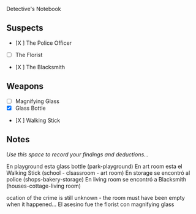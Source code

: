  Detective's Notebook

## Suspects
- [X ] The Police Officer
- [ ] The Florist
- [X ] The Blacksmith

## Weapons
- [ ] Magnifying Glass
- [X] Glass Bottle
- [X ] Walking Stick

## Notes
*Use this space to record your findings and deductions...*

En playground esta glass bottle (park-playground)
En art room esta el Walking Stick (school - clsassroom - art room)
En storage se encontró al police (shops-bakery-storage)
En living room se encontró a Blacksmith (houses-cottage-living room)

ocation of the crime is still unknown - the room must have been empty when it happened...
El asesino fue the florist con magnifying glass
